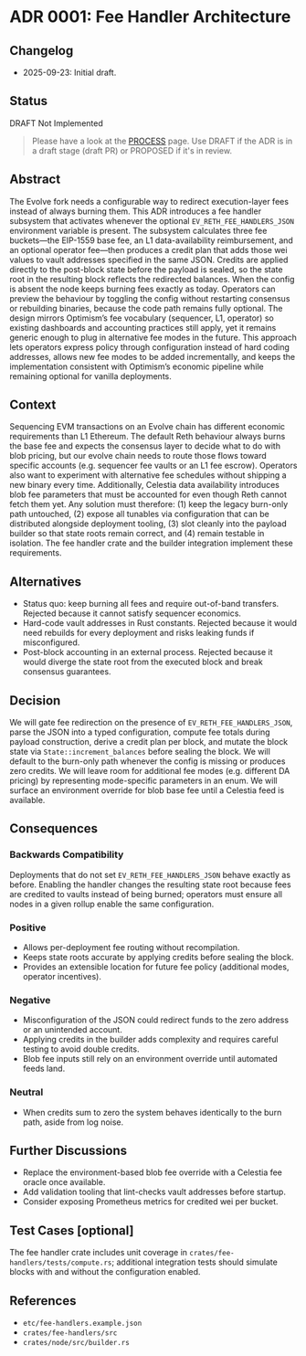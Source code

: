 # ADR 0001: Fee Handler Architecture

## Changelog

* 2025-09-23: Initial draft.

## Status

DRAFT Not Implemented

> Please have a look at the [PROCESS](./PROCESS.md#adr-status) page.
> Use DRAFT if the ADR is in a draft stage (draft PR) or PROPOSED if it's in review.

## Abstract

The Evolve fork needs a configurable way to redirect execution-layer fees instead of always burning them. This ADR introduces a fee handler subsystem that activates whenever the optional `EV_RETH_FEE_HANDLERS_JSON` environment variable is present. The subsystem calculates three fee buckets—the EIP-1559 base fee, an L1 data-availability reimbursement, and an optional operator fee—then produces a credit plan that adds those wei values to vault addresses specified in the same JSON. Credits are applied directly to the post-block state before the payload is sealed, so the state root in the resulting block reflects the redirected balances. When the config is absent the node keeps burning fees exactly as today. Operators can preview the behaviour by toggling the config without restarting consensus or rebuilding binaries, because the code path remains fully optional. The design mirrors Optimism’s fee vocabulary (sequencer, L1, operator) so existing dashboards and accounting practices still apply, yet it remains generic enough to plug in alternative fee modes in the future. This approach lets operators express policy through configuration instead of hard coding addresses, allows new fee modes to be added incrementally, and keeps the implementation consistent with Optimism’s economic pipeline while remaining optional for vanilla deployments.

## Context

Sequencing EVM transactions on an Evolve chain has different economic requirements than L1 Ethereum. The default Reth behaviour always burns the base fee and expects the consensus layer to decide what to do with blob pricing, but our evolve chain needs to route those flows toward specific accounts (e.g. sequencer fee vaults or an L1 fee escrow). Operators also want to experiment with alternative fee schedules without shipping a new binary every time. Additionally, Celestia data availability introduces blob fee parameters that must be accounted for even though Reth cannot fetch them yet. Any solution must therefore: (1) keep the legacy burn-only path untouched, (2) expose all tunables via configuration that can be distributed alongside deployment tooling, (3) slot cleanly into the payload builder so that state roots remain correct, and (4) remain testable in isolation. The fee handler crate and the builder integration implement these requirements.

## Alternatives

* Status quo: keep burning all fees and require out-of-band transfers. Rejected because it cannot satisfy sequencer economics.
* Hard-code vault addresses in Rust constants. Rejected because it would need rebuilds for every deployment and risks leaking funds if misconfigured.
* Post-block accounting in an external process. Rejected because it would diverge the state root from the executed block and break consensus guarantees.

## Decision

We will gate fee redirection on the presence of `EV_RETH_FEE_HANDLERS_JSON`, parse the JSON into a typed configuration, compute fee totals during payload construction, derive a credit plan per block, and mutate the block state via `State::increment_balances` before sealing the block. We will default to the burn-only path whenever the config is missing or produces zero credits. We will leave room for additional fee modes (e.g. different DA pricing) by representing mode-specific parameters in an enum. We will surface an environment override for blob base fee until a Celestia feed is available.

## Consequences

### Backwards Compatibility

Deployments that do not set `EV_RETH_FEE_HANDLERS_JSON` behave exactly as before. Enabling the handler changes the resulting state root because fees are credited to vaults instead of being burned; operators must ensure all nodes in a given rollup enable the same configuration.

### Positive

* Allows per-deployment fee routing without recompilation.
* Keeps state roots accurate by applying credits before sealing the block.
* Provides an extensible location for future fee policy (additional modes, operator incentives).

### Negative

* Misconfiguration of the JSON could redirect funds to the zero address or an unintended account.
* Applying credits in the builder adds complexity and requires careful testing to avoid double credits.
* Blob fee inputs still rely on an environment override until automated feeds land.

### Neutral

* When credits sum to zero the system behaves identically to the burn path, aside from log noise.

## Further Discussions

* Replace the environment-based blob fee override with a Celestia fee oracle once available.
* Add validation tooling that lint-checks vault addresses before startup.
* Consider exposing Prometheus metrics for credited wei per bucket.

## Test Cases [optional]

The fee handler crate includes unit coverage in `crates/fee-handlers/tests/compute.rs`; additional integration tests should simulate blocks with and without the configuration enabled.

## References

* `etc/fee-handlers.example.json`
* `crates/fee-handlers/src`
* `crates/node/src/builder.rs`
